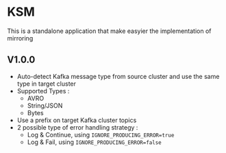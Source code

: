 # KSM
This is a standalone application that make easyier the implementation of mirroring

## V1.0.0
* Auto-detect Kafka message type from source cluster and use the same type in target cluster
* Supported Types :
  * AVRO
  * String/JSON
  * Bytes
* Use a prefix on target Kafka cluster topics
* 2 possible type of error handling strategy :
  * Log & Continue, using `IGNORE_PRODUCING_ERROR=true`
  * Log & Fail, using `IGNORE_PRODUCING_ERROR=false`